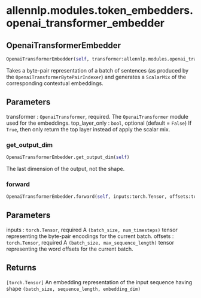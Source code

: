 # allennlp.modules.token_embedders.openai_transformer_embedder

## OpenaiTransformerEmbedder
```python
OpenaiTransformerEmbedder(self, transformer:allennlp.modules.openai_transformer.OpenaiTransformer, top_layer_only:bool=False) -> None
```

Takes a byte-pair representation of a batch of sentences
(as produced by the ``OpenaiTransformerBytePairIndexer``)
and generates a `ScalarMix` of the corresponding contextual embeddings.



Parameters
----------
transformer : ``OpenaiTransformer``, required.
    The ``OpenaiTransformer`` module used for the embeddings.
top_layer_only : ``bool``, optional (default = ``False``)
    If ``True``, then only return the top layer instead of apply the scalar mix.

### get_output_dim
```python
OpenaiTransformerEmbedder.get_output_dim(self)
```

The last dimension of the output, not the shape.

### forward
```python
OpenaiTransformerEmbedder.forward(self, inputs:torch.Tensor, offsets:torch.Tensor=None) -> torch.Tensor
```

Parameters
----------
inputs : ``torch.Tensor``, required
    A ``(batch_size, num_timesteps)`` tensor representing the byte-pair encodings
    for the current batch.
offsets : ``torch.Tensor``, required
    A ``(batch_size, max_sequence_length)`` tensor representing the word offsets
    for the current batch.

Returns
-------
``[torch.Tensor]``
    An embedding representation of the input sequence
    having shape ``(batch_size, sequence_length, embedding_dim)``

